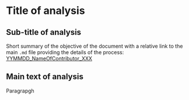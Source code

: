 # Title of analysis
## Sub-title of analysis

Short summary of the objective of the document with a relative link to the main `.md` file providing the details of the process: [YYMMDD_NameOfContributor_XXX](./YYMMDD_NameOfContributor_XXX.md)

## Main text of analysis
Paragrapgh
